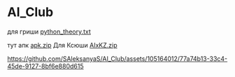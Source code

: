 # AI_Club
для гриши 
[python_theory.txt](https://github.com/SAleksanyaS/AI_Club/files/11712561/python_theory.txt)


тут апк
[apk.zip](https://github.com/SAleksanyaS/AI_Club/files/11523195/apk.zip)
Для Ксюши
[AIxKZ.zip](https://github.com/SAleksanyaS/AI_Club/files/11684131/AIxKZ.zip)

https://github.com/SAleksanyaS/AI_Club/assets/105164012/77a74b13-33c4-45de-9127-8bf6e880d615

